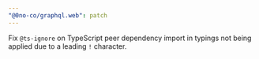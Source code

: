 ```yaml
---
"@0no-co/graphql.web": patch
---
```


Fix `@ts-ignore` on TypeScript peer dependency import in typings not being applied due to a leading `!` character.
